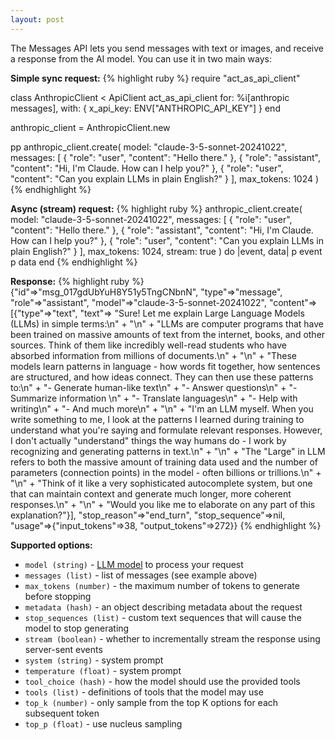 ```yaml
---
layout: post
---
```


The Messages API lets you send messages with text or images, and receive a response from the AI model. You can use it in two main ways:

**Simple sync request:**
{% highlight ruby %}
require "act_as_api_client"

class AnthropicClient < ApiClient
  act_as_api_client for: %i[anthropic messages],
                    with: { x_api_key: ENV["ANTHROPIC_API_KEY"] }
end

anthropic_client = AnthropicClient.new

pp anthropic_client.create(
  model: "claude-3-5-sonnet-20241022",
  messages: [
    { "role": "user", "content": "Hello there." },
    { "role": "assistant", "content": "Hi, I'm Claude. How can I help you?" },
    { "role": "user", "content": "Can you explain LLMs in plain English?" }
  ],
  max_tokens: 1024
)
{% endhighlight %}

**Async (stream) request:**
{% highlight ruby %}
anthropic_client.create(
  model: "claude-3-5-sonnet-20241022",
  messages: [
    { "role": "user", "content": "Hello there." },
    { "role": "assistant", "content": "Hi, I'm Claude. How can I help you?" },
    { "role": "user", "content": "Can you explain LLMs in plain English?" }
  ],
  max_tokens: 1024,
  stream: true
) do |event, data|
  p event
  p data
end
{% endhighlight %}

**Response:**
{% highlight ruby %}
{"id"=>"msg_017gdUbYuH8Y51y5TngCNbnN",
 "type"=>"message",
 "role"=>"assistant",
 "model"=>"claude-3-5-sonnet-20241022",
 "content"=>
  [{"type"=>"text",
    "text"=>
     "Sure! Let me explain Large Language Models (LLMs) in simple terms:\n" +
     "\n" +
     "LLMs are computer programs that have been trained on massive amounts of text from the internet, books, and other sources. Think of them like incredibly well-read students who have absorbed information from millions of documents.\n" +
     "\n" +
     "These models learn patterns in language - how words fit together, how sentences are structured, and how ideas connect. They can then use these patterns to:\n" +
     "- Generate human-like text\n" +
     "- Answer questions\n" +
     "- Summarize information \n" +
     "- Translate languages\n" +
     "- Help with writing\n" +
     "- And much more\n" +
     "\n" +
     "I'm an LLM myself. When you write something to me, I look at the patterns I learned during training to understand what you're saying and formulate relevant responses. However, I don't actually \"understand\" things the way humans do - I work by recognizing and generating patterns in text.\n" +
     "\n" +
     "The \"Large\" in LLM refers to both the massive amount of training data used and the number of parameters (connection points) in the model - often billions or trillions.\n" +
     "\n" +
     "Think of it like a very sophisticated autocomplete system, but one that can maintain context and generate much longer, more coherent responses.\n" +
     "\n" +
     "Would you like me to elaborate on any part of this explanation?"}],
 "stop_reason"=>"end_turn",
 "stop_sequence"=>nil,
 "usage"=>{"input_tokens"=>38, "output_tokens"=>272}}
{% endhighlight %}

**Supported options:**
- `model (string)` - [LLM model](https://docs.anthropic.com/en/docs/about-claude/models) to process your request
- `messages (list)` - list of messages (see example above)
- `max_tokens (number)` - the maximum number of tokens to generate before stopping
- `metadata (hash)` - an object describing metadata about the request
- `stop_sequences (list)` - custom text sequences that will cause the model to stop generating
- `stream (boolean)` - whether to incrementally stream the response using server-sent events
- `system (string)` - system prompt
- `temperature (float)` - system prompt
- `tool_choice (hash)` - how the model should use the provided tools
- `tools (list)` - definitions of tools that the model may use
- `top_k (number)` - only sample from the top K options for each subsequent token
- `top_p (float)` - use nucleus sampling
